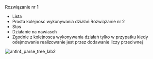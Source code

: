Rozwiązanie nr 1 
  - Lista
  - Prosta kolejnosc wykonywania działań
  Rozwiązanie nr 2
  - Stos
  - Działanie na nawiasch
  - Zgodnie z kolejnosca wykonywania działań tylko w przypatku kiedy odejmowanie realizowanie jest przez dodawanie liczy przeciwnej






![antlr4_parse_tree_lab2](https://user-images.githubusercontent.com/77707803/200684359-617172e8-47f0-4335-be34-986195a30898.png)
